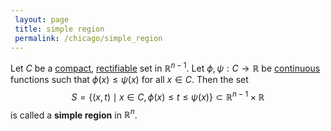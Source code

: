 ```yaml
---
 layout: page
 title: simple region
 permalink: /chicago/simple_region
---
```

Let $C$ be a [compact](https://mathgloss.github.io/MathGloss/chicago/compact), [rectifiable](https://mathgloss.github.io/MathGloss/chicago/rectifiable) set in $\mathbb R^{n-1}$. Let $\phi,\psi: C \to\mathbb R$ be [continuous](https://mathgloss.github.io/MathGloss/chicago/continuous) functions such that $\phi(x) \leq \psi(x)$ for all $x \in C$. Then the set $$S = \{(x,t)\mid x\in C, \phi(x) \leq t \leq \psi(x)\} \subset \mathbb R^{n-1}\times \mathbb R$$ is called a **simple region** in $\mathbb R^n$.

